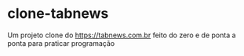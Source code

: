 # clone-tabnews

Um projeto clone do https://tabnews.com.br feito do zero e de ponta a ponta para praticar programação
